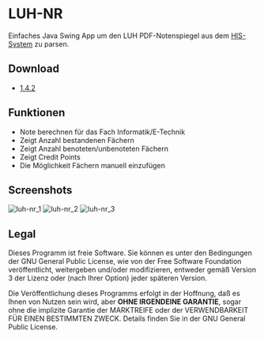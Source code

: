 # LUH-NR
Einfaches Java Swing App um den LUH PDF-Notenspiegel aus dem [HIS-System](http://www.his.de/) zu parsen.

## Download
  * [1.4.2](https://github.com/iFadi/luh-nr/releases/download/1.4.2/luh-nr.jar)
  
## Funktionen
  * Note berechnen für das Fach Informatik/E-Technik
  * Zeigt Anzahl bestandenen Fächern
  * Zeigt Anzahl benoteten/unbenoteten Fächern
  * Zeigt Credit Points
  * Die Möglichkeit Fächern manuell einzufügen

## Screenshots
![luh-nr_1](https://dl.dropbox.com/u/3098106/LUH-NR/LUH-NR_1.png)
![luh-nr_2](https://dl.dropbox.com/u/3098106/LUH-NR/LUH-NR_2.png)
![luh-nr_3](https://dl.dropbox.com/u/3098106/LUH-NR/LUH-NR_3.png)

## Legal
Dieses Programm ist freie Software. Sie können es unter den Bedingungen der GNU General Public License, wie von der Free Software Foundation veröffentlicht, weitergeben und/oder modifizieren, entweder gemäß Version 3 der Lizenz oder (nach Ihrer Option) jeder späteren Version.

Die Veröffentlichung dieses Programms erfolgt in der Hoffnung, daß es Ihnen von Nutzen sein wird, aber **OHNE IRGENDEINE GARANTIE**, sogar ohne die implizite Garantie der MARKTREIFE oder der VERWENDBARKEIT FÜR EINEN BESTIMMTEN ZWECK. Details finden Sie in der GNU General Public License.
